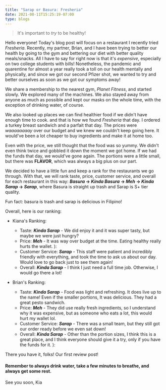 ```yaml
---
title: "Sarap or Basura: Fresheria"
date: 2021-08-11T15:25:19-07:00
type: blogs
---
```

> It's important to *try* to be healthy!  
  
Hello everyone! Today's blog post will focus on a restaurant I recently tried *Fresheria*. Recently, my partner, Brian, and I have been trying to better our health by going to the gym and bettering our diet with better quality meals/snacks. All I have to say for right now is that it's *expensive*, especially on two college students with bills! Nonetheless, the pandemic and quarentine for almost a year really took a toll on our health mentally and physically, and since we got our second Pfizer shot, we wanted to try and better ourselves as soon as we got our symptoms away!  
  
We share a membership to the nearest gym, *Planet Fitness*, and started slowly. We explored many of the machines. We also stayed away from anyone as much as possible and kept our masks on the whole time, with the exception of drinking water, of course.  
  
We also looked up places we can find healthier food if we didn't have enough time to cook. and that is how we found *Fresheria* that day. I ordered a turkey breast sandwich and a parfait that day. The prices were *waaaaaaaay* over our budget and we knew we couldn't keep going here. It would've been a lot cheaper to buy ingredients and make it at home too.  
  
Even with the price, we still thought that the food was so yummy. We didn't even think twice and gobbled it down the moment we got home. If we had the funds that day, we would've gone again. The portions were a little small, but there was **FLAVOR**, which was always a big plus on our part.  
  
We decided to have a little fun and keep a rank for the restaurants we go through. With that, we will rank taste, price, customer service, and overall for each restaurant in this way: ***Basura* -> *Kinda Basura* -> *Meh* -> *Kinda Sarap* -> *Sarap***, where Basura is straight up trash and Sarap is S+ tier quality.  
  
Fun fact: basura is trash and sarap is delicious in Filipino!
  
Overall, here is our ranking:
- Kiana's Ranking:
    - Taste: ***Kinda Sarap*** -  We did enjoy it and it was super tasty, but maybe we were just hungry?
    - Price: ***Meh*** -  It was way over budget at the time. Eating healthy really hurts the wallet. ):
    - Customer Service: ***Sarap*** -  This staff were patient and incredibly friendly with everything, and took the time to ask us about our day. Would love to go back just to see them again!
    - Overall: ***Kinda Sarap*** - I think I just need a full time job. Otherwise, I would go there a lot!

- Brian's Ranking:
    - Taste: ***Kinda Sarap*** -  Food was light and refreshing. It does live up to the name! Even if the smaller portions, It was delicious. They had a great pesto sandwich.
    - Price: ***Meh*** - They did use really fresh ingredients, so I understand why it was expensive, but as someone who eats a lot, this would hurt my wallet lol.
    - Customer Service: ***Sarap*** - There was a small team, but they still got our order ready before we even sat down!
    - Overall: ***Kinda Sarap*** - Other than the portion sizes, I think this is a great place, and I think everyone should give it a try, only if you have the funds for it. ):

There you have it, folks! Our first review post!  
  
#### Remember to always drink water, take a few minutes to breathe, and always get some rest.  
  
See you soon,
Kia
